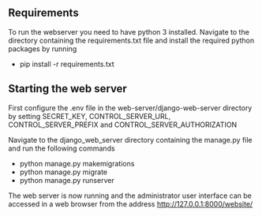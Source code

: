 ## Requirements
To run the webserver you need to have python 3 installed. Navigate to the directory containing the requirements.txt file and install the required python packages by running
- pip install -r requirements.txt

## Starting the web server
First configure the .env file in the web-server/django-web-server directory by setting SECRET_KEY, CONTROL_SERVER_URL, CONTROL_SERVER_PREFIX and CONTROL_SERVER_AUTHORIZATION

Navigate to the django_web_server directory containing the manage.py file and run the following commands
- python manage.py makemigrations
- python manage.py migrate
- python manage.py runserver

The web server is now running and the administrator user interface can be accessed in a web browser from the address http://127.0.0.1:8000/website/
